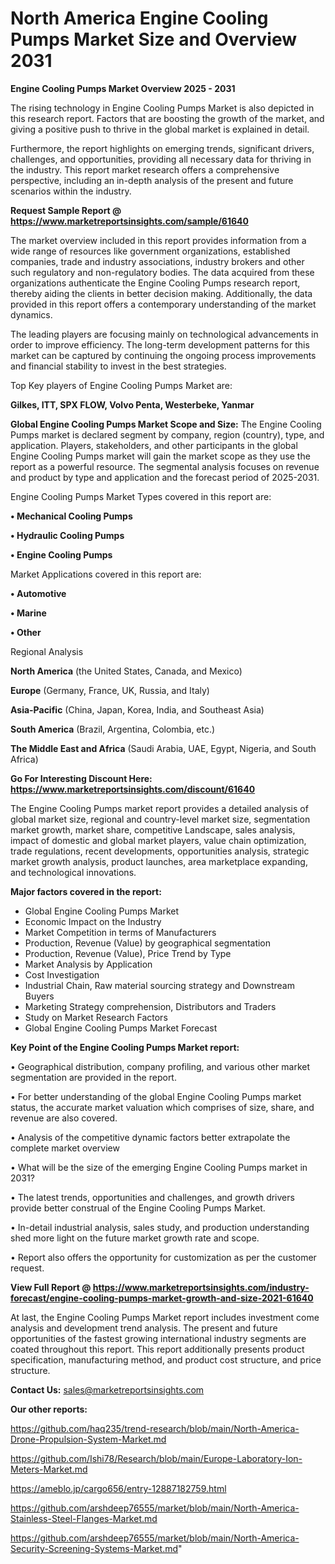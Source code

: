 # North America Engine Cooling Pumps Market Size and Overview 2031

<Strong> Engine Cooling Pumps Market Overview 2025 - 2031</strong>

The rising technology in Engine Cooling Pumps Market is also depicted in this research report. Factors that are boosting the growth of the market, and giving a positive push to thrive in the global market is explained in detail.

Furthermore, the report highlights on emerging trends, significant drivers, challenges, and opportunities, providing all necessary data for thriving in the industry. This report market research offers a comprehensive perspective, including an in-depth analysis of the present and future scenarios within the industry.

<strong>Request Sample Report @ <a href=https://www.marketreportsinsights.com/sample/61640>https://www.marketreportsinsights.com/sample/61640</a></strong>

The market overview included in this report provides information from a wide range of resources like government organizations, established companies, trade and industry associations, industry brokers and other such regulatory and non-regulatory bodies. The data acquired from these organizations authenticate the Engine Cooling Pumps research report, thereby aiding the clients in better decision making. Additionally, the data provided in this report offers a contemporary understanding of the market dynamics.

The leading players are focusing mainly on technological advancements in order to improve efficiency. The long-term development patterns for this market can be captured by continuing the ongoing process improvements and financial stability to invest in the best strategies.

Top Key players of Engine Cooling Pumps Market are:

<strong>Gilkes, ITT, SPX FLOW, Volvo Penta, Westerbeke, Yanmar</strong>

<strong><b>Global Engine Cooling Pumps Market Scope and Size:</b></strong>
The Engine Cooling Pumps market is declared segment by company, region (country), type, and application. Players, stakeholders, and other participants in the global Engine Cooling Pumps market will gain the market scope as they use the report as a powerful resource. The segmental analysis focuses on revenue and product by type and application and the forecast period of 2025-2031.

Engine Cooling Pumps Market Types covered in this report are:

<strong>• Mechanical Cooling Pumps

• Hydraulic Cooling Pumps

• Engine Cooling Pumps</strong>

Market Applications covered in this report are:

<strong>• Automotive

• Marine

• Other</strong> 

Regional Analysis

<strong>North America</strong> (the United States, Canada, and Mexico)

<strong>Europe</strong> (Germany, France, UK, Russia, and Italy)

<strong>Asia-Pacific</strong> (China, Japan, Korea, India, and Southeast Asia)

<strong>South America</strong> (Brazil, Argentina, Colombia, etc.)

<strong>The Middle East and Africa</strong> (Saudi Arabia, UAE, Egypt, Nigeria, and South Africa)

<strong>Go For Interesting Discount Here: <a href=https://www.marketreportsinsights.com/discount/61640>https://www.marketreportsinsights.com/discount/61640</a></strong>

The Engine Cooling Pumps market report provides a detailed analysis of global market size, regional and country-level market size, segmentation market growth, market share, competitive Landscape, sales analysis, impact of domestic and global market players, value chain optimization, trade regulations, recent developments, opportunities analysis, strategic market growth analysis, product launches, area marketplace expanding, and technological innovations.

<strong><b>Major factors covered in the report:</b></strong>
<ul>
  <li>Global Engine Cooling Pumps Market </li>
  <li>Economic Impact on the Industry</li>
  <li>Market Competition in terms of Manufacturers</li>
  <li>Production, Revenue (Value) by geographical segmentation</li>
  <li>Production, Revenue (Value), Price Trend by Type</li>
  <li>Market Analysis by Application</li>
  <li>Cost Investigation</li>
  <li>Industrial Chain, Raw material sourcing strategy and Downstream Buyers</li>
  <li>Marketing Strategy comprehension, Distributors and Traders</li>
  <li>Study on Market Research Factors</li>
  <li>Global Engine Cooling Pumps Market Forecast</li>
</ul>

<strong><b>Key Point of the Engine Cooling Pumps Market report:</b></strong>

• Geographical distribution, company profiling, and various other market segmentation are provided in the report.

• For better understanding of the global Engine Cooling Pumps market status, the accurate market valuation which comprises of size, share, and revenue are also covered.

• Analysis of the competitive dynamic factors better extrapolate the complete market overview

• What will be the size of the emerging Engine Cooling Pumps market in 2031?

• The latest trends, opportunities and challenges, and growth drivers provide better construal of the Engine Cooling Pumps Market.

• In-detail industrial analysis, sales study, and production understanding shed more light on the future market growth rate and scope.

• Report also offers the opportunity for customization as per the customer request.

<strong><b>View Full Report @ <a href=https://www.marketreportsinsights.com/industry-forecast/engine-cooling-pumps-market-growth-and-size-2021-61640>https://www.marketreportsinsights.com/industry-forecast/engine-cooling-pumps-market-growth-and-size-2021-61640</a></b></strong>


At last, the Engine Cooling Pumps Market report includes investment come analysis and development trend analysis. The present and future opportunities of the fastest growing international industry segments are coated throughout this report. This report additionally presents product specification, manufacturing method, and product cost structure, and price structure.

<strong>Contact Us:</strong>
sales@marketreportsinsights.com

<strong>Our other reports:</strong>

<a href=https://github.com/haq235/trend-research/blob/main/North-America-Drone-Propulsion-System-Market.md>https://github.com/haq235/trend-research/blob/main/North-America-Drone-Propulsion-System-Market.md</a>

<a href=https://github.com/Ishi78/Research/blob/main/Europe-Laboratory-Ion-Meters-Market.md>https://github.com/Ishi78/Research/blob/main/Europe-Laboratory-Ion-Meters-Market.md</a>

<a href=https://ameblo.jp/cargo656/entry-12887182759.html>https://ameblo.jp/cargo656/entry-12887182759.html</a>

<a href=https://github.com/arshdeep76555/market/blob/main/North-America-Stainless-Steel-Flanges-Market.md>https://github.com/arshdeep76555/market/blob/main/North-America-Stainless-Steel-Flanges-Market.md</a>

<a href=https://github.com/arshdeep76555/market/blob/main/North-America-Security-Screening-Systems-Market.md>https://github.com/arshdeep76555/market/blob/main/North-America-Security-Screening-Systems-Market.md</a>"
